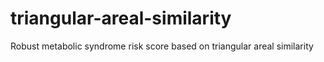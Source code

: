 # triangular-areal-similarity
Robust metabolic syndrome risk score based on triangular areal similarity
